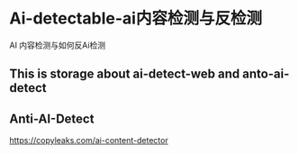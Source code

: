Ai-detectable-ai内容检测与反检测
===

AI 内容检测与如何反Ai检测

## This is storage about ai-detect-web and anto-ai-detect



## Anti-AI-Detect
https://copyleaks.com/ai-content-detector


